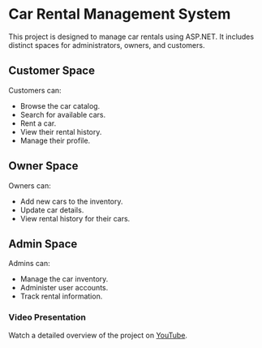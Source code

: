 # Car Rental Management System

This project is designed to manage car rentals using ASP.NET. It includes distinct spaces for administrators, owners, and customers.

## Customer Space
Customers can:
- Browse the car catalog.
- Search for available cars.
- Rent a car.
- View their rental history.
- Manage their profile.

## Owner Space
Owners can:
- Add new cars to the inventory.
- Update car details.
- View rental history for their cars.

## Admin Space
Admins can:
- Manage the car inventory.
- Administer user accounts.
- Track rental information.

### Video Presentation

Watch a detailed overview of the project on [YouTube](https://youtu.be/0-1j7NmHHqo?si=cebThV_TJyrQUI3G).
